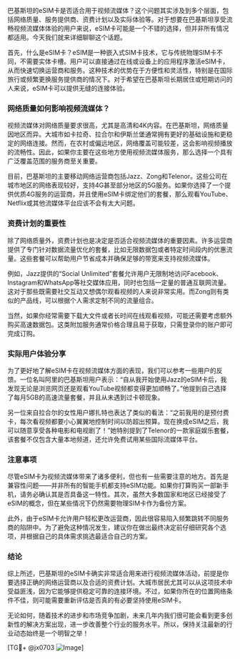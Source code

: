 巴基斯坦的eSIM卡是否适合用于视频流媒体？这个问题其实涉及到多个层面，包括网络质量、服务提供商、资费计划以及实际体验等。对于想要在巴基斯坦享受流畅视频流媒体体验的用户来说，eSIM卡可能是一个不错的选择，但并非所有情况都适用。今天我们就来详细聊聊这个话题。

首先，什么是eSIM卡？eSIM是一种嵌入式SIM卡技术，它与传统物理SIM卡不同，不需要实体卡槽。用户可以直接通过在线或设备上的应用程序激活eSIM卡，从而快速切换运营商和服务。这种技术的优势在于方便性和灵活性，特别是在国际旅行或频繁更换服务提供商的情况下。对于希望在巴基斯坦长期居住或短期访问的人来说，eSIM卡可以提供无缝的连接体验。

### 网络质量如何影响视频流媒体？

视频流媒体对网络质量要求很高，尤其是高清和4K内容。在巴基斯坦，网络质量因地区而异。大城市如卡拉奇、拉合尔和伊斯兰堡通常拥有更好的基础设施和更稳定的网络连接。然而，在农村或偏远地区，网络覆盖可能较差，这会影响视频播放的流畅性。因此，如果你主要在这些地方使用视频流媒体服务，那么选择一个具有广泛覆盖范围的服务商至关重要。

目前，巴基斯坦的主要移动网络运营商包括Jazz、Zong和Telenor。这些公司在城市地区的网络表现较好，支持4G甚至部分地区的5G服务。如果你选择了一个提供优质4G服务的运营商，并且使用eSIM卡绑定他们的套餐，那么观看YouTube、Netflix或其他流媒体平台应该不会有太大问题。

### 资费计划的重要性

除了网络质量外，资费计划也是决定是否适合视频流媒体的重要因素。许多运营商提供了专门针对数据流量优化的套餐，比如无限数据包或者特定时间段内的优惠流量。这些套餐可以帮助用户节省成本并确保足够的带宽来支持视频流媒体。

例如，Jazz提供的“Social Unlimited”套餐允许用户无限制地访问Facebook、Instagram和WhatsApp等社交媒体应用，同时也包括一定量的普通互联网流量。这对于那些既需要社交互动又想偶尔观看视频的人来说非常实用。而Zong则有类似的产品线，可以根据个人需求定制不同的流量组合。

当然，如果你经常需要下载大文件或者长时间在线观看视频，可能还需要考虑额外购买高速数据包。这类附加服务通常价格合理且易于获取，只需登录你的账户即可完成订购。

### 实际用户体验分享

为了更好地了解eSIM卡在视频流媒体方面的表现，我们可以参考一些用户的反馈。一位名叫阿里的巴基斯坦用户表示：“自从我开始使用Jazz的eSIM卡后，我发现无论是浏览网页还是观看YouTube视频都变得更加顺畅了。”他提到自己选择了每月5GB的高速流量套餐，并且从未遇到过卡顿现象。

另一位来自拉合尔的女性用户娜扎特也表达了类似的看法：“之前我用的是预付费卡，每次看视频都要小心翼翼地控制时间以防超出预算。现在换成eSIM之后，我可以随意享受各种电影和电视剧了！”她特别提到了Telenor的一款家庭娱乐套餐，该套餐不仅包含大量本地频道，还允许免费试用某些国际流媒体平台。

### 注意事项

尽管eSIM卡为视频流媒体带来了诸多便利，但也有一些需要注意的地方。首先是兼容性问题——并非所有的智能手机都支持eSIM功能。如果你打算购买一部新手机，请务必确认其是否具备这一特性。其次，虽然大多数国家和地区已经接受了eSIM的概念，但在某些情况下仍然需要物理SIM卡作为备份方案。

此外，由于eSIM卡允许用户轻松更改运营商，因此很容易陷入频繁跳转不同服务商的陷阱中。为了避免这种情况发生，建议你在做出最终决定前仔细研究各个选项，并根据自己的具体需求挑选最适合自己的方案。

### 结论

综上所述，巴基斯坦的eSIM卡确实非常适合用来进行视频流媒体活动，前提是你要选择正确的网络运营商以及合适的资费计划。大城市居民尤其可以从这项技术中受益匪浅，因为它能够提供稳定可靠的连接环境。不过，如果你所在的位置网络条件不佳，则可能需要重新评估是否真的有必要坚持使用eSIM卡。

无论如何，随着技术的进步和市场竞争加剧，未来几年内我们很可能会看到更多创新性的解决方案出现，进一步改善整个行业的服务水平。所以，保持关注最新的行业动态始终是一个明智之举！

[TG💪+ @jx0703 ![Image](https://github.com/user-attachments/assets/dbca1d08-cadb-493c-b0ec-ad6f7a83f270)]